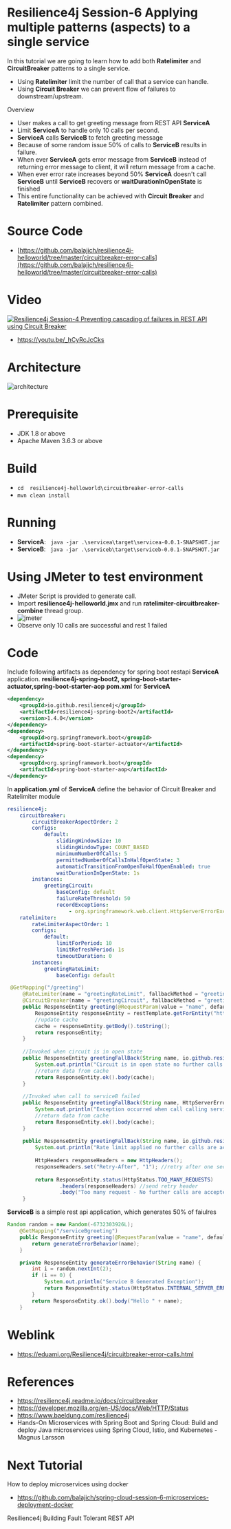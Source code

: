 # Resilience4j Session-6  Applying multiple patterns (aspects) to a single service 
In  this tutorial we are going to learn how to add  both **Ratelimiter** and **CircuitBreaker** patterns to a single service. 

- Using **Ratelimiter** limit the number of call that a service can handle.
- Using **Circuit Breaker** we can prevent flow of failures to downstream/upstream.

Overview
- User makes a call to get greeting message from  REST API **ServiceA**
- Limit **ServiceA** to handle only 10 calls per second.
- **ServiceA** calls **ServiceB** to fetch greeting message
- Because of some random issue 50% of calls to **ServiceB** results in failure.
- When ever **ServiceA** gets error message from **ServiceB** instead of returning error message to client, it will return message from 
a cache.
- When ever error rate increases beyond 50% **ServiceA** doesn't call **ServiceB** until **ServiceB** recovers or **waitDurationInOpenState** is finished
- This entire functionality can be achieved with  **Circuit Breaker** and **Ratelimiter** pattern combined.
# Source Code 
- [https://github.com/balajich/resilience4j-helloworld/tree/master/circuitbreaker-error-calls](https://github.com/balajich/resilience4j-helloworld/tree/master/circuitbreaker-error-calls) 
# Video
[![Resilience4j Session-4  Preventing cascading of failures in REST API using Circuit Breaker](https://img.youtube.com/vi/_hCyRcJcCks/0.jpg)](https://www.youtube.com/watch?v=_hCyRcJcCks)
- https://youtu.be/_hCyRcJcCks
# Architecture
![architecture](ratelimiter-circuitbreaker-combine-architecture.png "architecture")
# Prerequisite
- JDK 1.8 or above
- Apache Maven 3.6.3 or above
# Build
- ``` cd  resilience4j-helloworld\circuitbreaker-error-calls ```
- ``` mvn clean install ```

# Running 
- **ServiceA**: ```  java -jar .\servicea\target\servicea-0.0.1-SNAPSHOT.jar  ```
- **ServiceB**: ```  java -jar .\serviceb\target\serviceb-0.0.1-SNAPSHOT.jar  ```

# Using JMeter to test environment
- JMeter Script is provided to generate call.
- Import **resilience4j-helloworld.jmx** and run **ratelimiter-circuitbreaker-combine** thread group.
- ![jmeter](ratelimiter-circuitbreaker-combine-jmeter.png "jmeter")
- Observe only 10 calls are successful and rest 1 failed
# Code
Include following artifacts as dependency for spring boot restapi **ServiceA** application. **resilience4j-spring-boot2,
spring-boot-starter-actuator,spring-boot-starter-aop**
**pom.xml** for **ServiceA**
```xml
<dependency>
    <groupId>io.github.resilience4j</groupId>
    <artifactId>resilience4j-spring-boot2</artifactId>
    <version>1.4.0</version>
</dependency>
<dependency>
    <groupId>org.springframework.boot</groupId>
    <artifactId>spring-boot-starter-actuator</artifactId>
</dependency>
<dependency>
    <groupId>org.springframework.boot</groupId>
    <artifactId>spring-boot-starter-aop</artifactId>
</dependency>
```
In **application.yml** of **ServiceA** define the behavior of Circuit Breaker and Ratelimiter module
```yaml
resilience4j:
    circuitbreaker:
        circuitBreakerAspectOrder: 2
        configs:
            default:
                slidingWindowSize: 10
                slidingWindowType: COUNT_BASED
                minimumNumberOfCalls: 5
                permittedNumberOfCallsInHalfOpenState: 3
                automaticTransitionFromOpenToHalfOpenEnabled: true
                waitDurationInOpenState: 1s
        instances:
            greetingCircuit:
                baseConfig: default
                failureRateThreshold: 50
                recordExceptions:
                    - org.springframework.web.client.HttpServerErrorException
    ratelimiter:
        rateLimiterAspectOrder: 1
        configs:
            default:
                limitForPeriod: 10
                limitRefreshPeriod: 1s
                timeoutDuration: 0
        instances:
            greetingRateLimit:
                baseConfig: default
```
```java
 @GetMapping("/greeting")
     @RateLimiter(name = "greetingRateLimit", fallbackMethod = "greetingFallBack")
     @CircuitBreaker(name = "greetingCircuit", fallbackMethod = "greetingFallBack")
     public ResponseEntity greeting(@RequestParam(value = "name", defaultValue = "World") String name) {
         ResponseEntity responseEntity = restTemplate.getForEntity("http://localhost:8081/serviceBgreeting?name=" + name, String.class);
         //update cache
         cache = responseEntity.getBody().toString();
         return responseEntity;
     }
 
     //Invoked when circuit is in open state
     public ResponseEntity greetingFallBack(String name, io.github.resilience4j.circuitbreaker.CallNotPermittedException ex) {
         System.out.println("Circuit is in open state no further calls are accepted");
         //return data from cache
         return ResponseEntity.ok().body(cache);
     }
 
     //Invoked when call to serviceB failed
     public ResponseEntity greetingFallBack(String name, HttpServerErrorException ex) {
         System.out.println("Exception occurred when call calling service B");
         //return data from cache
         return ResponseEntity.ok().body(cache);
     }
 
     public ResponseEntity greetingFallBack(String name, io.github.resilience4j.ratelimiter.RequestNotPermitted ex) {
         System.out.println("Rate limit applied no further calls are accepted");
 
         HttpHeaders responseHeaders = new HttpHeaders();
         responseHeaders.set("Retry-After", "1"); //retry after one second
 
         return ResponseEntity.status(HttpStatus.TOO_MANY_REQUESTS)
                 .headers(responseHeaders) //send retry header
                 .body("Too many request - No further calls are accepted");
     }
```
**ServiceB** is a simple rest api application, which generates 50% of faiulres
```java
Random random = new Random(-6732303926L);
    @GetMapping("/serviceBgreeting")
    public ResponseEntity greeting(@RequestParam(value = "name", defaultValue = "**ServiceB**") String name) {
        return generateErrorBehavior(name);
    }

    private ResponseEntity generateErrorBehavior(String name) {
        int i = random.nextInt(2);
        if (i == 0) {
            System.out.println("Service B Generated Exception");
            return ResponseEntity.status(HttpStatus.INTERNAL_SERVER_ERROR).body("Service B Generated Exception");
        }
        return ResponseEntity.ok().body("Hello " + name);
    }
```
# Weblink
- https://eduami.org/Resilience4j/circuitbreaker-error-calls.html
# References
- https://resilience4j.readme.io/docs/circuitbreaker
- https://developer.mozilla.org/en-US/docs/Web/HTTP/Status
- https://www.baeldung.com/resilience4j
- Hands-On Microservices with Spring Boot and Spring Cloud: Build and deploy Java microservices 
using Spring Cloud, Istio, and Kubernetes -Magnus Larsson
# Next Tutorial
How to deploy microservices using docker
- https://github.com/balajich/spring-cloud-session-6-microservices-deployment-docker

Resilience4j Building Fault Tolerant REST API 